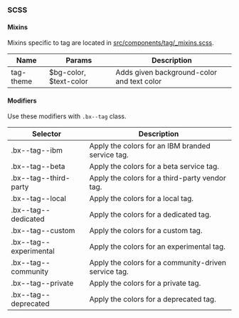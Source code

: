### SCSS

#### Mixins

Mixins specific to tag are located in [src/components/tag/_mixins.scss]().

| Name      | Params                 | Description                                |
|-----------|------------------------|--------------------------------------------|
| tag-theme | $bg-color, $text-color | Adds given background-color and text color |

#### Modifiers

Use these modifiers with `.bx--tag` class.

| Selector               | Description                                          |
|------------------------|------------------------------------------------------|
| .bx--tag--ibm          | Apply the colors for an IBM branded service tag.     |
| .bx--tag--beta         | Apply the colors for a beta service tag.             |
| .bx--tag--third-party  | Apply the colors for a third-party vendor tag.       |
| .bx--tag--local        | Apply the colors for a local tag.                    |
| .bx--tag--dedicated    | Apply the colors for a dedicated tag.                |
| .bx--tag--custom       | Apply the colors for a custom tag.                   |
| .bx--tag--experimental | Apply the colors for an experimental tag.            |
| .bx--tag--community    | Apply the colors for a community-driven service tag. |
| .bx--tag--private      | Apply the colors for a private tag.                  |
| .bx--tag--deprecated   | Apply the colors for a deprecated tag.               |
